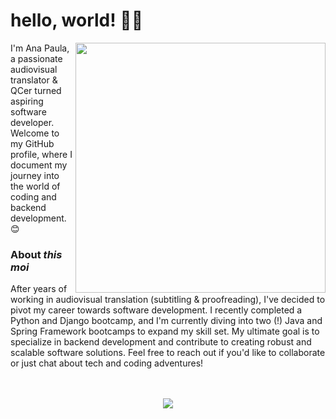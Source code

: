 # hello, world! 🖖🏻
<img align="right" src="https://private-user-images.githubusercontent.com/140989367/327923113-64906b0a-1080-4d48-a436-02cc15d9fe9f.gif?jwt=eyJhbGciOiJIUzI1NiIsInR5cCI6IkpXVCJ9.eyJpc3MiOiJnaXRodWIuY29tIiwiYXVkIjoicmF3LmdpdGh1YnVzZXJjb250ZW50LmNvbSIsImtleSI6ImtleTUiLCJleHAiOjE3MTQ4MDA0NDMsIm5iZiI6MTcxNDgwMDE0MywicGF0aCI6Ii8xNDA5ODkzNjcvMzI3OTIzMTEzLTY0OTA2YjBhLTEwODAtNGQ0OC1hNDM2LTAyY2MxNWQ5ZmU5Zi5naWY_WC1BbXotQWxnb3JpdGhtPUFXUzQtSE1BQy1TSEEyNTYmWC1BbXotQ3JlZGVudGlhbD1BS0lBVkNPRFlMU0E1M1BRSzRaQSUyRjIwMjQwNTA0JTJGdXMtZWFzdC0xJTJGczMlMkZhd3M0X3JlcXVlc3QmWC1BbXotRGF0ZT0yMDI0MDUwNFQwNTIyMjNaJlgtQW16LUV4cGlyZXM9MzAwJlgtQW16LVNpZ25hdHVyZT0zN2QzYzUzNDIzOGIxOWM1MTliNTU0MmM5NTE3ZGNlYTkxZDZlMzc4ZGYwYTFmMDdkN2FkZTgzZGZjYTljMmU0JlgtQW16LVNpZ25lZEhlYWRlcnM9aG9zdCZhY3Rvcl9pZD0wJmtleV9pZD0wJnJlcG9faWQ9MCJ9.szwNJvPFSMR7_Ohro4HCqyEg4j5ZNOwUGPwWDkgSclA" width="400">

I'm Ana Paula, a passionate audiovisual translator & QCer turned aspiring software developer. Welcome to my GitHub profile, where I document my journey into the world of coding and backend development. 😊

### About *this moi*
After years of working in audiovisual translation (subtitling & proofreading), I've decided to pivot my career towards software development. I recently completed a Python and Django bootcamp, and I'm currently diving into two (!) Java and Spring Framework bootcamps to expand my skill set. My ultimate goal is to specialize in backend development and contribute to creating robust and scalable software solutions. Feel free to reach out if you'd like to collaborate or just chat about tech and coding adventures!
<br clear="right"/>
<br>
<br><p align="center">
<img src="https://skillicons.dev/icons?i=java,python,c,javascript,git,github,django,flask,sqlite,vscode,postman,mongodb,bootstrap,markdown" />
</p>
